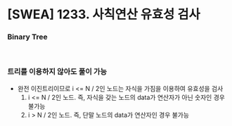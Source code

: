 # [SWEA] 1233. 사칙연산 유효성 검사

### Binary Tree 
<br>

### 트리를 이용하지 않아도 풀이 가능
- 완전 이진트리이므로 i <= N / 2인 노드는 자식을 가짐을 이용하여 유효성을 검사
  1) i <= N / 2인 노드. 즉, 자식을 갖는 노드의 data가 연산자가 아닌 숫자인 경우 불가능
  2) i > N / 2인 노드. 즉, 단말 노드의 data가 연산자인 경우 불가능